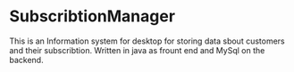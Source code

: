 # SubscribtionManager
This is an Information system for desktop for storing data sbout customers and their subscribtion.
Written in java as frount end and MySql on the backend.
